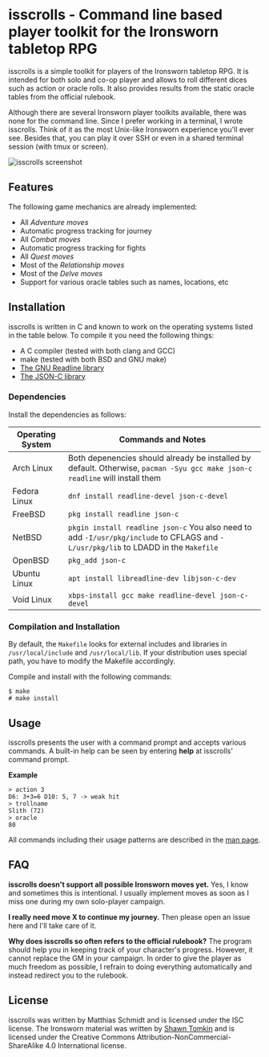 # isscrolls - Command line based player toolkit for the Ironsworn tabletop RPG

 isscrolls is a simple toolkit for players of the Ironsworn tabletop RPG.  It is intended for both solo and co-op player and allows to roll different dices such as action or oracle rolls.  It also provides results from the static oracle tables from the official rulebook.

Although there are several Ironsworn player toolkits available, there was none for the command line.  Since I prefer working in a terminal, I wrote isscrolls.  Think of it as the most Unix-like Ironsworn experience you'll ever see.  Besides that, you can play it over SSH or even in a shared terminal session (with tmux or screen).

![isscrolls screenshot](https://xosc.org/misc/is.png)

## Features

The following game mechanics are already implemented:

* All _Adventure moves_
* Automatic progress tracking for journey
* All _Combat moves_
* Automatic progress tracking for fights
* All _Quest moves_
* Most of the _Relationship moves_
* Most of the _Delve moves_
* Support for various oracle tables such as names, locations, etc

## Installation

isscrolls is written in C and known to work on the operating systems listed in the table below.  To compile it you need the following things:

* A C compiler (tested with both clang and GCC)
* make (tested with both BSD and GNU make)
* [The GNU Readline library](https://tiswww.case.edu/php/chet/readline/rltop.html)
* [The JSON-C library](https://github.com/json-c/json-c)

### Dependencies

Install the dependencies as follows:

| Operating System | Commands and Notes |
| --- | --- |
| Arch Linux | Both depenencies should already be installed by default.  Otherwise, `pacman -Syu gcc make json-c readline` will install them |
| Fedora Linux | `dnf install readline-devel json-c-devel` |
| FreeBSD | `pkg install readline json-c` |
| NetBSD | `pkgin install readline json-c` You also need to add  `-I/usr/pkg/include` to CFLAGS and `-L/usr/pkg/lib` to LDADD in the `Makefile` |
| OpenBSD | `pkg_add json-c` |
| Ubuntu Linux| `apt install libreadline-dev libjson-c-dev` |
| Void Linux| `xbps-install gcc make readline-devel json-c-devel` |

### Compilation and Installation

By default, the `Makefile` looks for external includes and libraries in `/usr/local/include` and `/usr/local/lib`.  If your distribution uses special path, you have to modify the Makefile accordingly.

Compile and install with the following commands:

```
$ make
# make install
```

## Usage

isscrolls presents the user with a command prompt and accepts various commands.  A built-in help can be seen by entering __help__ at isscrolls' command prompt.

**Example**

```
> action 3
D6: 3+3=6 D10: 5, 7 -> weak hit
> trollname
Slith (72)
> oracle
80
```

All commands including their usage patterns are described in the [man page](https://xosc.org/isscrolls.html).

## FAQ

**isscrolls doesn't support all possible Ironsworn moves yet.** Yes, I know and sometimes this is intentional.  I usually implement moves as soon as I miss one during my own solo-player campaign.

**I really need move X to continue my journey.** Then please open an issue here and I'll take care of it.

**Why does isscrolls so often refers to the official rulebook?** The program should help you in keeping track of your character's progress.  However, it cannot replace the GM in your campaign.  In order to give the player as much freedom as possible, I refrain to doing everything automatically and instead redirect you to the rulebook.

## License

isscrolls was written by Matthias Schmidt and is licensed under the ISC license.  The Ironsworn material was written by [Shawn Tomkin](https://www.ironswornrpg.com) and is licensed under the Creative Commons Attribution-NonCommercial-ShareAlike 4.0 International license.
